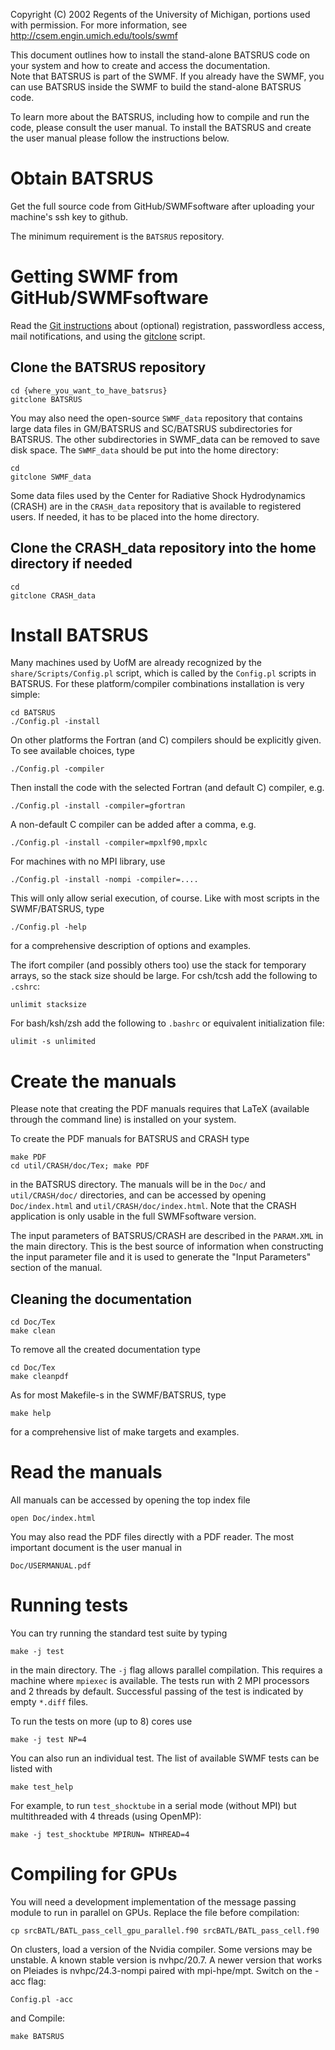Copyright (C) 2002 Regents of the University of Michigan,
portions used with permission.
For more information, see http://csem.engin.umich.edu/tools/swmf

This document outlines how to install the stand-alone BATSRUS code
on your system and how to create and access the documentation.  
Note that BATSRUS is part of the SWMF. If you already have the SWMF,
you can use BATSRUS inside the SWMF to build the stand-alone BATSRUS code.

To learn more about the BATSRUS, including how to compile and run the code, 
please consult the user manual.  To install the BATSRUS and create the 
user manual please follow the instructions below. 

# Obtain BATSRUS

Get the full source code from GitHub/SWMFsoftware after
uploading your machine's ssh key to github.

The minimum requirement is the `BATSRUS` repository. 

# Getting SWMF from GitHub/SWMFsoftware

Read the
[Git instructions](https://github.com/SWMFsoftware/SWMF/blob/master/doc/Git_instructions.pdf)
about (optional) registration, passwordless access, mail notifications, and
using the [gitclone](https://github.com/SWMFsoftware/share/blob/master/Scripts/gitclone) script.

## Clone the BATSRUS repository

```
cd {where_you_want_to_have_batsrus}
gitclone BATSRUS
```

You may also need the open-source `SWMF_data` repository that contains
large data files in GM/BATSRUS and SC/BATSRUS subdirectories for BATSRUS.
The other subdirectories in SWMF_data can be removed to save disk space.
The `SWMF_data` should be put into the home directory:

```
cd
gitclone SWMF_data
```

Some data files used by the Center for Radiative Shock Hydrodynamics (CRASH)
are in the `CRASH_data` repository that is available to registered users.
If needed, it has to be placed into the home directory.

## Clone the CRASH_data repository into the home directory if needed
```
cd
gitclone CRASH_data
```

# Install BATSRUS

Many machines used by UofM are already recognized by the 
`share/Scripts/Config.pl` script, which is called by the `Config.pl`
scripts in BATSRUS.
For these platform/compiler combinations installation is very simple:
```
cd BATSRUS
./Config.pl -install
```
On other platforms the Fortran (and C) compilers should be explicitly given.
To see available choices, type
```
./Config.pl -compiler
```
Then install the code with the selected Fortran (and default C) compiler, e.g.
```
./Config.pl -install -compiler=gfortran
```
A non-default C compiler can be added after a comma, e.g.
```
./Config.pl -install -compiler=mpxlf90,mpxlc
```
For machines with no MPI library, use
```
./Config.pl -install -nompi -compiler=....
```
This will only allow serial execution, of course. Like with most scripts
in the SWMF/BATSRUS, type
```
./Config.pl -help
```
for a comprehensive description of options and examples.

The ifort compiler (and possibly others too) use the stack for temporary
arrays, so the stack size should be large. For csh/tcsh add the following
to `.cshrc`:
```
unlimit stacksize
```
For bash/ksh/zsh add the following to `.bashrc` or equivalent initialization
file:
```
ulimit -s unlimited
```

# Create the manuals

Please note that creating the PDF manuals requires that LaTeX
(available through the command line) is installed on your system.

To create the PDF manuals for BATSRUS and CRASH type
```
make PDF
cd util/CRASH/doc/Tex; make PDF
```
in the BATSRUS directory. The manuals will be in the `Doc/` and
`util/CRASH/doc/` directories, and can be accessed by opening
`Doc/index.html` and `util/CRASH/doc/index.html`. Note that
the CRASH application is only usable in the full SWMFsoftware version.

The input parameters of BATSRUS/CRASH are described in the `PARAM.XML`
in the main directory. This is the best source of information when
constructing the input parameter file and it is used to generate the
"Input Parameters" section of the manual.

## Cleaning the documentation
```
cd Doc/Tex
make clean
```
To remove all the created documentation type
```
cd Doc/Tex
make cleanpdf
```
As for most Makefile-s in the SWMF/BATSRUS, type
```
make help
```
for a comprehensive list of make targets and examples.

# Read the manuals

All manuals can be accessed by opening the top index file 
```
open Doc/index.html
```
You may also read the PDF files directly with a PDF reader. 
The most important document is the user manual in
```
Doc/USERMANUAL.pdf
```

# Running tests

You can try running the standard test suite by typing
```
make -j test
```
in the main directory. The `-j` flag allows parallel compilation.
This requires a machine where `mpiexec` is available.
The tests run with 2 MPI processors and 2 threads by default. 
Successful passing of the test is indicated by empty `*.diff` files.

To run the tests on more (up to 8) cores use
```
make -j test NP=4
```
You can also run an individual test. The list of available SWMF tests
can be listed with
```
make test_help
```
For example, to run `test_shocktube` in a serial mode (without MPI)
but multithreaded with 4 threads (using OpenMP):
```
make -j test_shocktube MPIRUN= NTHREAD=4
```

# Compiling for GPUs

You will need a development implementation of the message passing module to
run in parallel on GPUs. Replace the file before compilation:
```
cp srcBATL/BATL_pass_cell_gpu_parallel.f90 srcBATL/BATL_pass_cell.f90
```
On clusters, load a version of the Nvidia compiler. Some versions may be
unstable. A known stable version is nvhpc/20.7. A newer version that works
on Pleiades is nvhpc/24.3-nompi paired with mpi-hpe/mpt. Switch on the -acc 
flag:
```
Config.pl -acc
```
and Compile:
```
make BATSRUS
```
